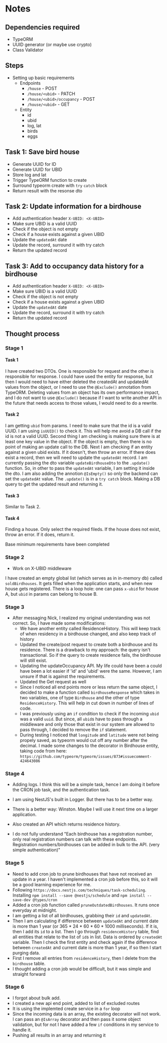 # Notes

## Dependencies required

* TypeORM
* UUID generator (or maybe use crypto)
* Class Validator

## Steps
* Setting up basic requirements
    * Endpoints
        * `/house` - POST
        * `/house/<ubid>` - PATCH
        * `/house/<ubid>/occupancy` - POST
        * `/house/<ubid>` - GET
    * Entity
        * id
        * ubid
        * log, lat
        * birds
        * eggs

## Task 1: Save bird house
* Generate UUID for ID
* Generate UUID for UBID
* Store log and lat
* Trigger TypeORM function to create
* Surround typeorm create with `try` `catch` block
* Return result with the resonse dto

## Task 2: Update information for a birdhouse
* Add authentication header `X-UBID: <X-UBID>`
* Make sure UBID is a valid UUID
* Check if the object is not empty
* Check if a house exists against a given UBID
* Update the `updatedAt` date
* Update the record, surround it with try catch
* Return the updated record

## Task 3: Add to occupancy data history for a birdhouse
* Add authentication header `X-UBID: <X-UBID>`
* Make sure UBID is a valid UUID
* Check if the object is not empty
* Check if a house exists against a given UBID
* Update the `updatedAt` date
* Update the record, surround it with try catch
* Return the updated record

## Thought process

### Stage 1
#### Task 1

I have created two DTOs. One is responsible for request and the other is responsible for response. I could have used the entity for response, but then I would need to have either deleted the createdAt and updatedAt values from the object, or I need to use the `@Exclude()` annotation from TypeORM. Deleting values from an object has its own performance impact, and I do not want to use `@Exclude()` because if I want to write another API in the future that needs access to those values, I would need to do a rewrite.

#### Task 2

I am getting `ubid` from params. I need to make sure that the id is a valid UUID. I am using `isUUID()` to check it. This will help me avoid a DB call if the id is not a valid UUID.
Second thing I am checking is making sure there is at least one key value in the object. If the object is empty, then there is no point of making an update call to the DB.
Next I am checking if an entity against a given ubid exists. If it doesn't, then throw an error.
If there does exist a record, then we will need to update the `updatedAt` record. I am currently passing the dto variable `updateBirdhouseDto` to the `.update()` function. So, in other to pass the `updatedAt` variable, I am setting it inside the dto. I am also adding the annotion `@IsEmpty()` so only the backend can set the `updatedAt` value.
The `.update()` is in a `try catch` block. Making a DB query to get the updated result and returning it.

#### Task 3

Similar to Task 2.

#### Task 4

Finding a house. Only select the required fileds. If the house does not exist, throw an error. If it does, return it.

Base minimum requirements have been completed

### Stage 2

* Work on X-UBID middleware

I have created an empty global list (which serves as in in-memory db) called `soldBirdhouses`. It gets filled when the application starts, and when new house gets registered.
There is a loop hole: one can pass `x-ubid` for house A, but `ubid` in params can belong to house B.

### Stage 3

* After messaging Nick, I realized my original understanding was not correct. So, I have made some modifications:
    * We have another entity called ResidenceHistory. This will keep track of when residency in a birdhouse changed, and also keep track of history
    * Updated the create/post request to create both a birdhouse and its residence. There is a drawback to my approach: the query isn't transactional. So if the query to create residence fails, the birdhouse will still exist.
    * Updating the updateOccupancy API. My life could have been a could have been a lot easier if 'id' and 'ubid' were the same. However, I am unsure if that is against the requirements.
    * Updated the Get request as well
    * Since I noticed all end points more or less return the same object, I decided to make a function called `birdhouseResponse` which takes in two variables, one of type `Birdhouse` and the other of type `ResidenceHistory`. This will help in cut down in number of lines of code.
    * I was previously using an `if` condition to check if the incoming `ubid` was a valid `uuid`. But since, all `ubid`s have to pass through a middleware and only those that exist in our system are allowed to pass through, I decided to remove the `if` statement.
    * During testing I noticed that `longitude` and `latitude` were not being propely saved, as typeorm would cut off any number after the decimal. I made some changes to the decorator in Birdhouse entity, taking code from here: `https://github.com/typeorm/typeorm/issues/873#issuecomment-424643086`

### Stage 4

* Adding logs. I think this will be a simple task, hence I am doing it before the CRON job task, and the authentication task. 
* I am using NestJS's built in Logger. But there has to be a better way.
* There is a better way: Winston. Maybe I will use it next time on a larger application.
* Also created an API which returns residence history.

* I do not fully understand "Each birdhouse has a registration number, only real registration numbers can talk with these endpoints. Registration numbers/birdhouses can be added in bulk to the API. (very simple authentication)"

### Stage 5

* Need to add cron job to prune birdhouses that have not received an update in a year. I haven't implemented a cron job before this, so it will be a good learning experience for me.
* Following `https://docs.nestjs.com/techniques/task-scheduling`. Installing `npm install --save @nestjs/schedule` and `npm install --save-dev @types/cron`
* Added a cron job function called `pruneOutdatedBirdhouses`. It runs once everyday at midnight.
* I am getting a list of all birdhouses, grabbing their `id` and `updatedAt`.
* Then I am calculating if difference between `updatedAt` and current date is more than 1 year (or 365 * 24 * 60 * 60 * 1000 milliseconds). If it is, then I add its `id` to a list. Then I go through `residenceHistory` table, find all entities that relate to the list of `id`s in list. Data is ordered by `createdAt` variable. Then I check the first entity and check again if the difference between `createdAt` and current date is more than 1 year, if so then I start purging data.
* First I remove all entries from `residenceHistory`, then I delete from the `birdhouse` table.
* I thought adding a cron job would be difficult, but it was simple and straight forward

### Stage 6

* I forgot about bulk add. 
* I created a new api end point, added to list of excluded routes
* It is using the implemted create service in a `for` loop
* Since the incoming data is an array, the existing decorator will not work. I can pass an `@IsArray` decorator and then pass it some object validation, but for not I have added a few `if` conditions in my service to handle it.
* Pushing all results in an array and returning it